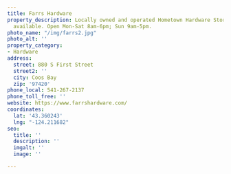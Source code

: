 ```yaml
---
title: Farrs Hardware
property_description: Locally owned and operated Hometown Hardware Store. Delivery
  available. Open Mon-Sat 8am-6pm; Sun 9am-5pm.
photo_name: "/img/farrs2.jpg"
photo_alt: ''
property_category:
- Hardware
address:
  street: 880 S First Street
  street2: ''
  city: Coos Bay
  zip: '97420'
phone_local: 541-267-2137
phone_toll_free: ''
website: https://www.farrshardware.com/
coordinates:
  lat: '43.360243'
  lng: "-124.211682"
seo:
  title: ''
  description: ''
  imgalt: ''
  image: ''

---
```

